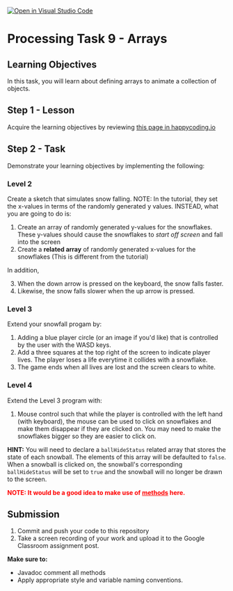 [![Open in Visual Studio Code](https://classroom.github.com/assets/open-in-vscode-718a45dd9cf7e7f842a935f5ebbe5719a5e09af4491e668f4dbf3b35d5cca122.svg)](https://classroom.github.com/online_ide?assignment_repo_id=15062860&assignment_repo_type=AssignmentRepo)
# Processing Task 9 - Arrays

## Learning Objectives
In this task, you will learn about defining arrays to animate a collection of objects.


## Step 1 - Lesson
Acquire the learning objectives by reviewing [this page in happycoding.io](https://happycoding.io/tutorials/processing/arrays)

## Step 2 - Task
Demonstrate your learning objectives by implementing the following:
  
### Level 2
Create a sketch that simulates snow falling. NOTE: In the tutorial, they set the x-values in terms of the randomly generated y values. INSTEAD, what you are going to do is:
1. Create an array of randomly generated y-values for the snowflakes. These y-values should cause the snowflakes to *start off screen* and fall into the screen
2. Create a **related array** of randomly generated x-values for the snowflakes (This is different from the tutorial)

In addition,

3. When the down arrow is pressed on the keyboard, the snow falls faster.
4. Likewise, the snow falls slower when the up arrow is pressed. 
  
### Level 3
Extend your snowfall progam by:
1. Adding a blue player circle (or an image if you'd like) that is controlled by the user with the WASD keys. 
2. Add a three squares at the top right of the screen to indicate player lives. The player loses a life everytime it collides with a snowflake. 
3. The game ends when all lives are lost and the screen clears to white.
  
### Level 4
Extend the Level 3 program with:
1. Mouse control such that while the player is controlled with the left hand (with keyboard), the mouse can be used to click on snowflakes and make them disappear if they are clicked on. You may need to make the snowflakes bigger so they are easier to click on.

**HINT:** You will need to declare a `ballHideStatus` related array that stores the state of each snowball. The elements of this array will be defaulted to `false`. When a snowball is clicked on, the snowball's corresponding `ballHideStatus` will be set to `true` and the snowball will no longer be drawn to the screen.

<span style="color:red">
<b>NOTE: It would be a good idea to make use of <ins>methods</ins> here.</b>
</span>

## Submission
1. Commit and push your code to this repository
2. Take a screen recording of your work and upload it to the Google Classroom assignment post.

**Make sure to:**
- Javadoc comment all methods
- Apply appropriate style and variable naming conventions.
